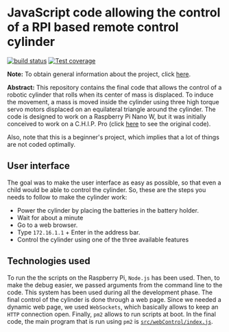 # JavaScript code allowing the control of a RPI based remote control cylinder

  [![build status][travis-image]][travis-url]
  [![Test coverage][codecov-image]][codecov-url]

__Note:__ To obtain general information about the project, click [here](https://opatiny.github.io/rc2/).

**Abstract:**
This repository contains the final code that allows the control of a robotic cylinder that rolls when its center of mass is displaced. To induce the movement, a mass is moved inside the cylinder using three high torque servo motors displaced on an equilateral triangle around the cylinder. The code is designed to work on a Raspberry Pi Nano W, but it was initially conceived to work on a C.H.I.P. Pro (click [here](https://github.com/opatiny/chip) to see the original code).

Also, note that this is a beginner's project, which implies that a lot of things are not coded optimally.

## User interface
The goal was to make the user interface as easy as possible, so that even a child would be able to control the cylinder. So, these are the steps you needs to follow to make the cylinder work:
- Power the cylinder by placing the batteries in the battery holder.
- Wait for about a minute
- Go to a web browser.
- Type `172.16.1.1` + Enter in the address bar.
- Control the cylinder using one of the three available features

## Technologies used

To run the the scripts on the Raspberry Pi, `Node.js` has been used. Then, to make the debug easier, we passed arguments from the command line to the code. This system has been used during all the development phase. The final control of the cylinder is done through a web page. Since we needed a dynamic web page, we used `WebSockets`, which basically allows to keep an `HTTP` connection open. Finally, `pm2` allows to run scripts at boot. In the final code, the main program that is run using `pm2` is [`src/webControl/index.js`](https://github.com/opatiny/rpi-cylinder/blob/master/src/webControl/index.js).



[travis-image]: https://img.shields.io/travis/opatiny/chip/master.svg?style=flat-square
[travis-url]: https://travis-ci.org/opatiny/chip
[codecov-image]: https://img.shields.io/codecov/c/github/opatiny/chip.svg?style=flat-square
[codecov-url]: https://codecov.io/github/opatiny/chip